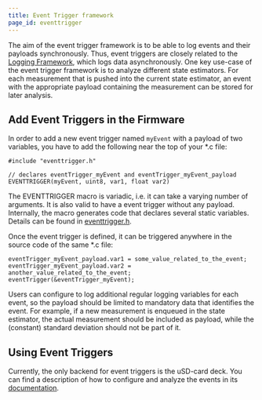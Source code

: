 ```yaml
---
title: Event Trigger framework
page_id: eventtrigger
---
```


The aim of the event trigger framework is to be able to log events and their payloads
synchronously. Thus, event triggers are closely related to the [Logging Framework](/docs/userguides/logparam.md), which
logs data asynchronously. One key use-case of the event trigger framework is to analyze different state estimators.
For each measurement that is pushed into the current state estimator, an event with the appropriate payload containing
the measurement can be stored for later analysis.

## Add Event Triggers in the Firmware

In order to add a new event trigger named `myEvent` with a payload of two variables, you have to add the following near the top of your *.c file:

``` {.c}
#include "eventtrigger.h"

// declares eventTrigger_myEvent and eventTrigger_myEvent_payload
EVENTTRIGGER(myEvent, uint8, var1, float var2)
```

The EVENTTRIGGER macro is variadic, i.e. it can take a varying number of arguments. It is also valid to have a event trigger without any payload.
Internally, the macro generates code that declares several static variables. Details can be found in [eventtrigger.h](/src/modules/interface/eventtrigger.h).

Once the event trigger is defined, it can be triggered anywhere in the source code of the same *.c file:

``` {.c}
eventTrigger_myEvent_payload.var1 = some_value_related_to_the_event;
eventTrigger_myEvent_payload.var2 = another_value_related_to_the_event;
eventTrigger(&eventTrigger_myEvent);
```

Users can configure to log additional regular logging variables for each event, so the payload should be limited to mandatory data that identifies the event.
For example, if a new measurement is enqueued in the state estimator, the actual measurement should be included as payload, while the (constant) standard deviation 
should not be part of it.

## Using Event Triggers

Currently, the only backend for event triggers is the uSD-card deck. You can find a description of how to configure
and analyze the events in its [documentation](/docs/userguides/decks/micro-sd-card-deck.md).
